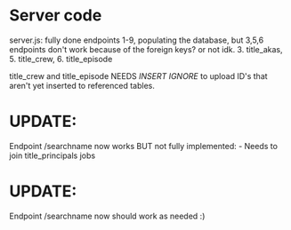 # Server code

server.js: fully done endpoints 1-9, populating the database, but 3,5,6 endpoints don't work because of the foreign keys? or not idk. 
3. title_akas, 5. title_crew, 6. title_episode

title_crew and title_episode NEEDS *INSERT IGNORE* to upload ID's that aren't yet inserted to referenced tables.


# UPDATE:

Endpoint /searchname now works BUT not fully implemented:
	- Needs to join title_principals jobs

# UPDATE:

Endpoint /searchname now should work as needed :)